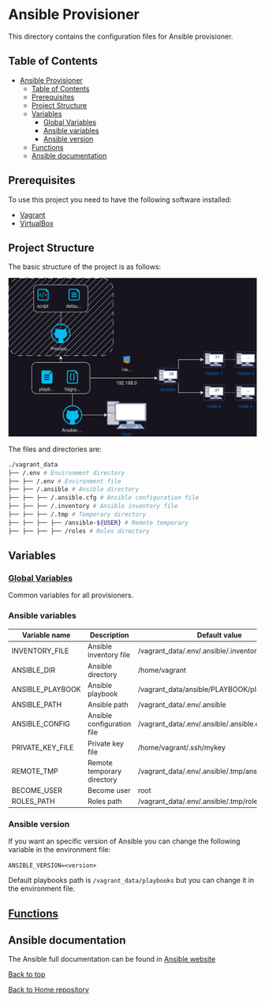 # Ansible Provisioner

This directory contains the configuration files for Ansible provisioner.

## Table of Contents

- [Ansible Provisioner](#ansible-provisioner)
	- [Table of Contents](#table-of-contents)
	- [Prerequisites](#prerequisites)
	- [Project Structure](#project-structure)
	- [Variables](#variables)
		- [Global Variables](#global-variables)
		- [Ansible variables](#ansible-variables)
		- [Ansible version](#ansible-version)
	- [Functions](#functions)
	- [Ansible documentation](#ansible-documentation)

## Prerequisites

To use this project you need to have the following software installed:

- [Vagrant](https://www.vagrantup.com/)
- [VirtualBox](https://www.virtualbox.org/)

## Project Structure

The basic structure of the project is as follows:

![Architecture](./images/ansible-architecture.svg)

The files and directories are:

~~~bash
./vagrant_data
├── /.env # Environment directory
├── ├── /.env # Environment file
├── ├── /.ansible # Ansible directory
├── ├── ├── /.ansible.cfg # Ansible configuration file
├── ├── ├── /.inventory # Ansible inventory file
├── ├── ├── /.tmp # Temporary directory
├── ├── ├── ├── /ansible-${USER} # Remote temporary
├── ├── ├── ├── /roles # Roles directory
~~~

## Variables

### [Global Variables](../../docs/README.md#global-variables)

Common variables for all provisioners.

### Ansible variables

| Variable name | Description | Default value |
| --- | --- | --- |
| INVENTORY_FILE | Ansible inventory file | /vagrant_data/.env/.ansible/.inventory |
| ANSIBLE_DIR | Ansible directory | /home/vagrant |
| ANSIBLE_PLAYBOOK | Ansible playbook | /vagrant_data/ansible/PLAYBOOK/playbook.yml |
| ANSIBLE_PATH | Ansible path | /vagrant_data/.env/.ansible |
| ANSIBLE_CONFIG | Ansible configuration file | /vagrant_data/.env/.ansible/.ansible.cfg |
| PRIVATE_KEY_FILE | Private key file | /home/vagrant/.ssh/mykey |
| REMOTE_TMP | Remote temporary directory | /vagrant_data/.env/.ansible/.tmp/ansible-${USER} |
| BECOME_USER | Become user | root |
| ROLES_PATH | Roles path | /vagrant_data/.env/.ansible/.tmp/roles |

### Ansible version

If you want an specific version of Ansible you can change the following variable in the environment file:

```ANSIBLE_VERSION=<version>```

Default playbooks path is `/vagrant_data/playbooks` but you can change it in the environment file.

## [Functions](../../README.md#functions)

## Ansible documentation

The Ansible full documentation can be found in [Ansible website](https://docs.ansible.com/ansible/latest/index.html)

[Back to top](#ansible-provisioner)

[Back to Home repository](../../README.md)
